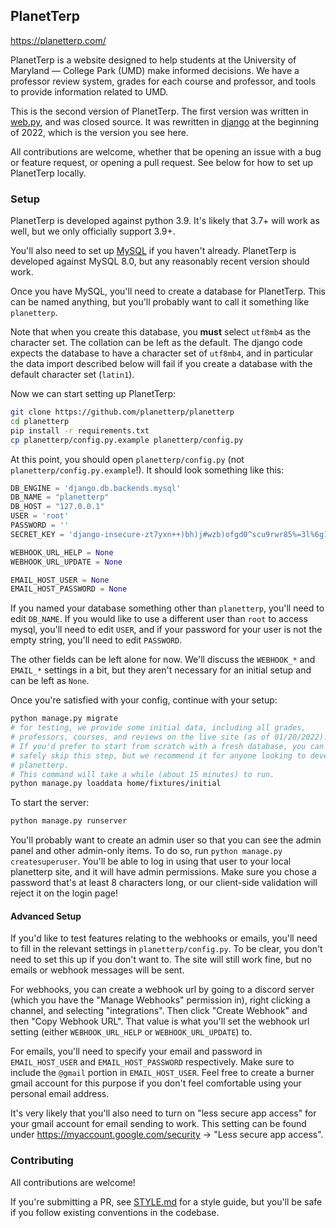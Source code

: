 ## PlanetTerp

<https://planetterp.com/>

PlanetTerp is a website designed to help students at the University of Maryland — College Park (UMD) make informed decisions. We have a professor review system, grades for each course and professor, and tools to provide information related to UMD.

This is the second version of PlanetTerp. The first version was written in [web.py](https://github.com/webpy/webpy), and was closed source. It was rewritten in [django](https://github.com/django/django) at the beginning of 2022, which is the version you see here.

All contributions are welcome, whether that be opening an issue with a bug or feature request, or opening a pull request. See below for how to set up PlanetTerp locally.

### Setup

PlanetTerp is developed against python 3.9. It's likely that 3.7+ will work as well, but we only officially support 3.9+.

You'll also need to set up [MySQL](https://www.mysql.com/) if you haven't already. PlanetTerp is developed against MySQL 8.0, but any reasonably recent version should work.

Once you have MySQL, you'll need to create a database for PlanetTerp. This can be named anything, but you'll probably want to call it something like `planetterp`.

Note that when you create this database, you **must** select `utf8mb4` as the character set. The collation can be left as the default. The django code expects the database to have a character set of `utf8mb4`, and in particular the data import described below will fail if you create a database with the default character set (`latin1`).

Now we can start setting up PlanetTerp:

```bash
git clone https://github.com/planetterp/planetterp
cd planetterp
pip install -r requirements.txt
cp planetterp/config.py.example planetterp/config.py
```

At this point, you should open `planetterp/config.py` (not `planetterp/config.py.example`!). It should look something like this:

```python
DB_ENGINE = 'django.db.backends.mysql'
DB_NAME = "planetterp"
DB_HOST = "127.0.0.1"
USER = 'root'
PASSWORD = ''
SECRET_KEY = 'django-insecure-zt7yxn++)bh)j#wzb)ofgd0^scu9rwr85%=3l%6g1zt(cx!t)_'

WEBHOOK_URL_HELP = None
WEBHOOK_URL_UPDATE = None

EMAIL_HOST_USER = None
EMAIL_HOST_PASSWORD = None
```

If you named your database something other than `planetterp`, you'll need to edit `DB_NAME`. If you would like to use a different user than `root` to access mysql, you'll need to edit `USER`, and if your password for your user is not the empty string, you'll need to edit `PASSWORD`.

The other fields can be left alone for now. We'll discuss the `WEBHOOK_*` and `EMAIL_*` settings in a bit, but they aren't necessary for an initial setup and can be left as `None`.

Once you're satisfied with your config, continue with your setup:

```bash
python manage.py migrate
# for testing, we provide some initial data, including all grades,
# professors, courses, and reviews on the live site (as of 01/20/2022).
# If you'd prefer to start from scratch with a fresh database, you can
# safely skip this step, but we recommend it for anyone looking to develop
# planetterp.
# This command will take a while (about 15 minutes) to run.
python manage.py loaddata home/fixtures/initial
```

To start the server:

```bash
python manage.py runserver
```

You'll probably want to create an admin user so that you can see the admin panel and other admin-only items. To do so, run `python manage.py createsuperuser`. You'll be able to log in using that user to your local planetterp site, and it will have admin permissions. Make sure you chose a password that's at least 8 characters long, or our client-side validation will reject it on the login page!

#### Advanced Setup

If you'd like to test features relating to the webhooks or emails, you'll need to fill in the relevant settings in `planetterp/config.py`. To be clear, you don't need to set this up if you don't want to. The site will still work fine, but no emails or webhook messages will be sent.

For webhooks, you can create a webhook url by going to a discord server (which you have the "Manage Webhooks" permission in), right clicking a channel, and selecting "integrations". Then click "Create Webhook" and then "Copy Webhook URL". That value is what you'll set the webhook url setting (either `WEBHOOK_URL_HELP` or `WEBHOOK_URL_UPDATE`) to.

For emails, you'll need to specify your email and password in `EMAIL_HOST_USER` and `EMAIL_HOST_PASSWORD` respectively. Make sure to include the `@gmail` portion in `EMAIL_HOST_USER`. Feel free to create a burner gmail account for this purpose if you don't feel comfortable using your personal email address.

It's very likely that you'll also need to turn on "less secure app access" for your gmail account for email sending to work. This setting can be found under <https://myaccount.google.com/security> -> "Less secure app access".

### Contributing

All contributions are welcome!

If you're submitting a PR, see [STYLE.md](./STYLE.md) for a style guide, but you'll be safe if you follow existing conventions in the codebase.
